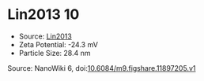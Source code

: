 <a name="material" />

# Lin2013 10
<script type="application/ld+json">
  {
    "@context": "https://schema.org/",
    "@type": "ChemicalSubstance",
    "@id": "https://egonw.github.io/nanowiki/nanowiki457.html#material",
    "http://purl.org/dc/terms/conformsTo":
      {
        "@type": "CreativeWork",
        "@id": "https://bioschemas.org/profiles/ChemicalSubstance/0.4-RELEASE/"
      },
    "identfier": "457",
    "name": "Lin2013 10",
    "url": "https://egonw.github.io/nanowiki/nanowiki457.html#material",
    "sameAs": "http://127.0.0.1/mediawiki/index.php/Special:URIResolver/Lin2013_10"
  }
</script>


* Source: [Lin2013](articleLin2013.md)
* Zeta Potential: -24.3 mV
* Particle Size: 28.4 nm


Source: NanoWiki 6, doi:[10.6084/m9.figshare.11897205.v1](https://doi.org/10.6084/m9.figshare.11897205.v1)
